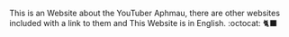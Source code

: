 This is an Website about the YouTuber Aphmau, there are other websites included with a link to them and This Website is in English.
:octocat:
🐈‍⬛

